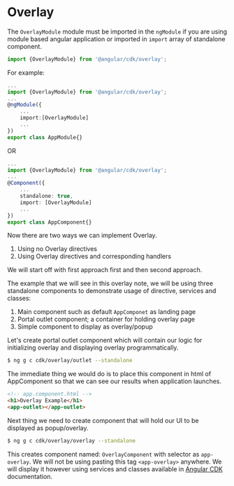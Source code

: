 # Overlay

The `OverlayModule` module must be imported in the `ngModule` if you are using module based angular application or imported in `import` array of standalone component.

```ts
import {OverlayModule} from '@angular/cdk/overlay'; 
```

For example:
```ts
...
import {OverlayModule} from '@angular/cdk/overlay'; 
...
@ngModule({
    ...
    import:[OverlayModule]
    ...
})
export class AppModule{}
```

OR

```ts
...
import {OverlayModule} from '@angular/cdk/overlay'; 
...
@Component({
    ...
    standalone: true,
    import: [OverlayModule]
    ...
})
export class AppComponent{}
```

Now there are two ways we can implement Overlay.
1. Using no Overlay directives
2. Using Overlay directives and corresponding handlers

We will start off with first approach first and then second approach.

The example that we will see in this overlay note, we will be using three standalone components to demonstrate usage of directive, services and classes:
1. Main component such as default `AppComponet` as landing page
2. Portal outlet component; a container for holding overlay page
3. Simple component to display as overlay/popup

Let's create portal outlet component which will contain our logic for initializing overlay and displaying overlay programmatically.

```bash
$ ng g c cdk/overlay/outlet --standalone
```
The immediate thing we would do is to place this component in html of AppComponent so that we can see our results when application launches.

```html
<!-- app.component.html -->
<h1>Overlay Example</h1>
<app-outlet></app-outlet>
```

Next thing we need to create component that will hold our UI to be displayed as popup/overlay.

```bash
$ ng g c cdk/overlay/overlay --standalone
```

This creates component named: `OverlayComponent` with selector as `app-overlay`. We will not be using pasting this tag `<app-overlay>` anywhere. We will display it however using services and classes available in [Angular CDK](https://material.angular.io/cdk/overlay/api) documentation.
